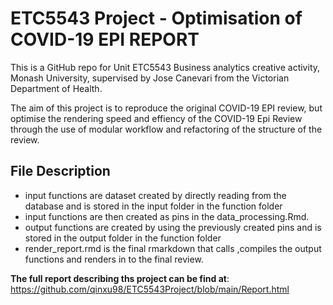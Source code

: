 # ETC5543 Project - Optimisation of COVID-19 EPI REPORT

This is a GitHub repo for Unit ETC5543 Business analytics creative activity, Monash University, supervised by Jose Canevari from the Victorian Department of Health.

The aim of this project is to reproduce the original COVID-19 EPI review, but optimise the rendering speed and effiency of the COVID-19 Epi Review through the use of modular workflow and refactoring of the structure of the review.

## File Description 
- input functions are dataset created by directly reading from the database and is stored in the input folder in the function folder 
- input functions are then created as pins in the data_processing.Rmd.
- output functions are created by using the previously created pins and is stored in the output folder in the function folder 
- render_report.rmd is the final rmarkdown that calls ,compiles the output functions and renders in to the final review. 

**The full report describing ths project can be find at**: https://github.com/qinxu98/ETC5543Project/blob/main/Report.html
